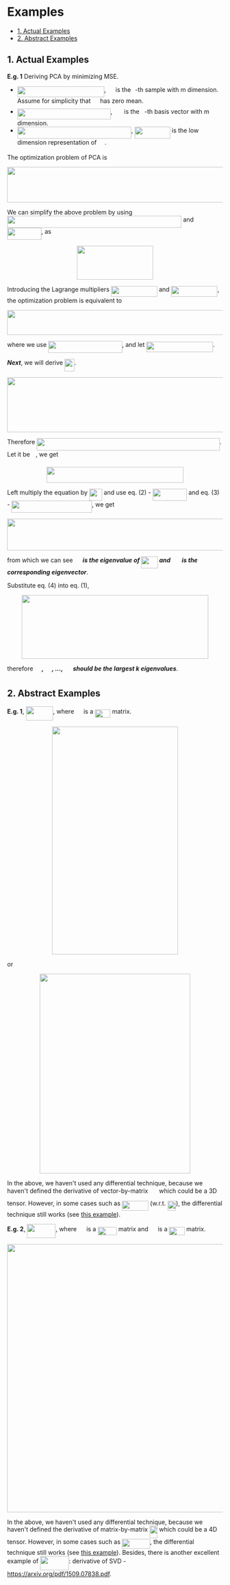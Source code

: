 <h1> Examples </h1>

<!-- MarkdownTOC -->

- [1. Actual Examples](#1-actual-examples)
- [2. Abstract Examples](#2-abstract-examples)

<!-- /MarkdownTOC -->

## 1. Actual Examples

**E.g. 1** Deriving PCA by minimizing MSE.

- <img src="svg/684d1346c74b9987de0c17d9c53cf2ac.svg?invert_in_darkmode" align=middle width=203.00764605pt height=24.657534pt/>, <img src="svg/c416d0c6d8ab37f889334e2d1a9863c3.svg?invert_in_darkmode" align=middle width=14.6280156pt height=14.6118786pt/> is the <img src="svg/77a3b857d53fb44e33b53e4c8b68351a.svg?invert_in_darkmode" align=middle width=5.6632257pt height=21.6830097pt/>-th sample with m dimension. Assume for simplicity that <img src="svg/d05b996d2c08252f77613c25205a0f04.svg?invert_in_darkmode" align=middle width=14.29216635pt height=22.5570873pt/> has zero mean.
- <img src="svg/805f1ba29a4965179d1766344a78003f.svg?invert_in_darkmode" align=middle width=217.82867865pt height=24.657534pt/>, <img src="svg/831047ac6f850b0d588c94d84fc6f4c1.svg?invert_in_darkmode" align=middle width=19.75740525pt height=14.6118786pt/> is the <img src="svg/36b5afebdba34564d884d347484ac0c7.svg?invert_in_darkmode" align=middle width=7.710417pt height=21.6830097pt/>-th basis vector with m dimension.
- <img src="svg/c053a97af423085b0d1caff7bad21361.svg?invert_in_darkmode" align=middle width=266.1929721pt height=27.9124395pt/>, <img src="svg/9fb01b1f049f71510ce5c71a29044cc5.svg?invert_in_darkmode" align=middle width=82.89732165pt height=27.9124395pt/> is the low dimension representation of <img src="svg/c416d0c6d8ab37f889334e2d1a9863c3.svg?invert_in_darkmode" align=middle width=14.6280156pt height=14.6118786pt/>.

The optimization problem of PCA is

<p align="center"><img src="svg/29c78824c7a61b548ec04ab6d9565e59.svg?invert_in_darkmode" align=middle width=649.1553024pt height=82.9873836pt/></p>

We can simplify the above problem by using <img src="svg/5c1be6a2e2ad9f7bc05cc2b96913e716.svg?invert_in_darkmode" align=middle width=407.3047275pt height=27.9124395pt/> and <img src="svg/a5d4fd403c305234001f2f87d133519b.svg?invert_in_darkmode" align=middle width=79.794165pt height=27.9124395pt/>, as

<p align="center"><img src="svg/1f80db88a38606d519d5360fe87c5722.svg?invert_in_darkmode" align=middle width=177.6595425pt height=78.8777946pt/></p>

Introducing the Lagrange multipliers <img src="svg/15c6364fc6c8a9ac330de3cc1dd76297.svg?invert_in_darkmode" align=middle width=108.0594306pt height=24.657534pt/> and <img src="svg/3a4921573f3ddd88fef975e48b03fb34.svg?invert_in_darkmode" align=middle width=108.0594306pt height=24.657534pt/>, the optimization problem is equivalent to

<p align="center"><img src="svg/8ac1adc2cab49704bbd30386e8dbce6e.svg?invert_in_darkmode" align=middle width=643.57777275pt height=57.95347965pt/></p>

where we use <img src="svg/d37fd43b0bbbbbf3e43cf14bc25fa23f.svg?invert_in_darkmode" align=middle width=172.41955335pt height=27.9124395pt/>, and let <img src="svg/418646bd58f82cd21db79833604153d8.svg?invert_in_darkmode" align=middle width=155.80308315pt height=24.7161288pt/>.

***Next***, we will derive <img src="svg/812ea914ddbd5c7b8de749d8e906a6f8.svg?invert_in_darkmode" align=middle width=23.1558426pt height=28.9263447pt/>.

<p align="center"><img src="svg/cf422bcef38201153a771c8251631942.svg?invert_in_darkmode" align=middle width=747.00524745pt height=127.9730364pt/></p>

Therefore <img src="svg/c5aef706035e4c1858fd5dd2c833d7dd.svg?invert_in_darkmode" align=middle width=427.78704045pt height=28.9263447pt/>. Let it be <img src="svg/60eb568c0573744ea49707553106a93f.svg?invert_in_darkmode" align=middle width=9.4520052pt height=21.1872144pt/>, we get

<p align="center"><img src="svg/964bf31ee86abec2555f40e2fdf2fc46.svg?invert_in_darkmode" align=middle width=319.6702872pt height=36.35277855pt/></p>

Left multiply the equation by <img src="svg/9e8ffed85b9290db84ba5b6f98e56762.svg?invert_in_darkmode" align=middle width=30.0798696pt height=27.9124395pt/> and use eq. (2) - <img src="svg/a5d4fd403c305234001f2f87d133519b.svg?invert_in_darkmode" align=middle width=79.794165pt height=27.9124395pt/> and eq. (3) - <img src="svg/9b0ceed0bf10a076c6acc03793081cf3.svg?invert_in_darkmode" align=middle width=187.6178964pt height=27.9124395pt/>, we get

<p align="center"><img src="svg/4881c708375c2ac17b4f37d280a28c13.svg?invert_in_darkmode" align=middle width=634.44980115pt height=74.0239665pt/></p>

from which we can see ***<img src="svg/47c91d5b4bf88dfbe2233a1b27bb8cbe.svg?invert_in_darkmode" align=middle width=15.6935922pt height=22.8310566pt/> is the eigenvalue of <img src="svg/a4ae53a03eecebede446b3cdc5eb7183.svg?invert_in_darkmode" align=middle width=38.85835305pt height=27.9124395pt/> and <img src="svg/831047ac6f850b0d588c94d84fc6f4c1.svg?invert_in_darkmode" align=middle width=19.75740525pt height=14.6118786pt/> is the corresponding eigenvector***.

Substitute eq. (4) into eq. (1),

<p align="center"><img src="svg/446ec8bf533862f656801999abf8ea01.svg?invert_in_darkmode" align=middle width=435.77233755pt height=149.10353865pt/></p>

therefore ***<img src="svg/ce9b0d1765717c60b7915f2a48951a92.svg?invert_in_darkmode" align=middle width=16.1416299pt height=22.8310566pt/>, <img src="svg/22d952fd172ae91ac1817c8f2b3be088.svg?invert_in_darkmode" align=middle width=16.1416299pt height=22.8310566pt/>, ..., <img src="svg/0c99b2af0fc5f8b1a39c8902837934f4.svg?invert_in_darkmode" align=middle width=16.855113pt height=22.8310566pt/> should be the largest k eigenvalues***. <img src="svg/bcf9035465fb0a2d380bb9fc8c9d2545.svg?invert_in_darkmode" align=middle width=12.7854342pt height=22.1917872pt/>



## 2. Abstract Examples

**E.g. 1**, <img src="svg/ca960af172ffc76bd9f26a4be5e26ace.svg?invert_in_darkmode" align=middle width=63.6150108pt height=33.2053986pt/>, where <img src="svg/d05b996d2c08252f77613c25205a0f04.svg?invert_in_darkmode" align=middle width=14.29216635pt height=22.5570873pt/> is a <img src="svg/6751b03b5f3d6d66a90def3339c879c8.svg?invert_in_darkmode" align=middle width=36.28986405pt height=19.1781018pt/> matrix.

<p align="center"><img src="svg/a004f1e62426b63737ecc8c87aa28719.svg?invert_in_darkmode" align=middle width=293.33587305pt height=532.17125775pt/></p>

or

<p align="center"><img src="svg/2211dff6fd22e1740aa0d3c5d1505f08.svg?invert_in_darkmode" align=middle width=351.38692215pt height=465.51294075pt/></p>

In the above, we haven't used any differential technique, because we haven't defined the derivative of vector-by-matrix <img src="svg/4cd51c073dc2f63ed2a687aabdf9e3c2.svg?invert_in_darkmode" align=middle width=17.98005495pt height=30.648288pt/> which could be a 3D tensor. However, in some cases such as <img src="svg/fd6a90714b41269dcf4d29fd283b2fc5.svg?invert_in_darkmode" align=middle width=61.6777095pt height=22.5570873pt/> (w.r.t. <img src="svg/380c103b60c66d6420ec8923cdc6e6e8.svg?invert_in_darkmode" align=middle width=19.8058509pt height=22.5570873pt/>), the differential technique still works (see [this example](./README.md#y=Wx)).

**E.g. 2**, <img src="svg/8549adb88bfe36130ebab8cf4798e2e8.svg?invert_in_darkmode" align=middle width=67.05929835pt height=33.2053986pt/>, where <img src="svg/319d907db67f3000780e9b2d1a2816d9.svg?invert_in_darkmode" align=middle width=14.76475935pt height=22.5570873pt/> is a <img src="svg/63b142315f480db0b3ff453d62cc3e7f.svg?invert_in_darkmode" align=middle width=44.3911677pt height=19.1781018pt/> matrix and <img src="svg/d05b996d2c08252f77613c25205a0f04.svg?invert_in_darkmode" align=middle width=14.29216635pt height=22.5570873pt/> is a <img src="svg/6751b03b5f3d6d66a90def3339c879c8.svg?invert_in_darkmode" align=middle width=36.28986405pt height=19.1781018pt/> matrix.

<p align="center"><img src="svg/a6f513ee10f611fd18a07a55e85d0ef3.svg?invert_in_darkmode" align=middle width=553.9515267pt height=625.9342254pt/></p>

In the above, we haven't used any differential technique, because we haven't defined the derivative of matrix-by-matrix <img src="svg/67f5bf892d3a85e4355fafecc13c8d5c.svg?invert_in_darkmode" align=middle width=18.3478746pt height=28.9263447pt/> which could be a 4D tensor. However, in some cases such as <img src="svg/20f8bd7d5b5393263f338e8c2a18b2cf.svg?invert_in_darkmode" align=middle width=65.26671525pt height=22.5570873pt/>, the differential technique still works (see [this example](./README.md#Y=AX)). Besides, there is another excellent example of <img src="svg/8549adb88bfe36130ebab8cf4798e2e8.svg?invert_in_darkmode" align=middle width=67.05929835pt height=33.2053986pt/>: derivative of SVD - https://arxiv.org/pdf/1509.07838.pdf.